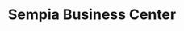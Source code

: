 ---
title: "Sempia Business Center"
url: /monrovia/sempia-business-center/
shop: Einkaufszentrum
---